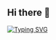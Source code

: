 ## Hi there 👋

[![Typing SVG](https://readme-typing-svg.demolab.com/?lines=I+am+Chandra+Lokesh;Coffee-powered+Java+Developer;From+Design+to+Development;I+build+both+functional+and;User-friendly+Applications)](https://git.io/typing-svg)


<!--
**chandra-lokesh/chandra-lokesh** is a ✨ _special_ ✨ repository because its `README.md` (this file) appears on your GitHub profile.

Here are some ideas to get you started:

- 🔭 I’m currently working on ...
- 🌱 I’m currently learning ...
- 👯 I’m looking to collaborate on ...
- 🤔 I’m looking for help with ...
- 💬 Ask me about ...
- 📫 How to reach me: ...
- 😄 Pronouns: ...
- ⚡ Fun fact: ...
-->

